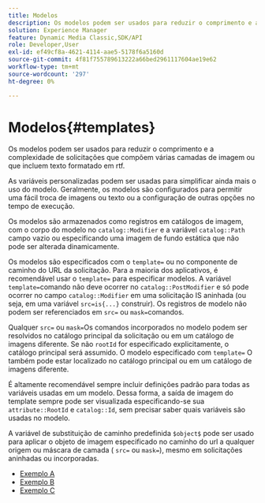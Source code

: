 ```yaml
---
title: Modelos
description: Os modelos podem ser usados para reduzir o comprimento e a complexidade de solicitações que compõem várias camadas de imagem ou que incluem texto formatado em rtf.
solution: Experience Manager
feature: Dynamic Media Classic,SDK/API
role: Developer,User
exl-id: ef49cf8a-4621-4114-aae5-5178f6a5160d
source-git-commit: 4f81f755789613222a66bed2961117604ae19e62
workflow-type: tm+mt
source-wordcount: '297'
ht-degree: 0%

---
```


# Modelos{#templates}

Os modelos podem ser usados para reduzir o comprimento e a complexidade de solicitações que compõem várias camadas de imagem ou que incluem texto formatado em rtf.

As variáveis personalizadas podem ser usadas para simplificar ainda mais o uso do modelo. Geralmente, os modelos são configurados para permitir uma fácil troca de imagens ou texto ou a configuração de outras opções no tempo de execução.

Os modelos são armazenados como registros em catálogos de imagem, com o corpo do modelo no `catalog::Modifier` e a variável `catalog::Path` campo vazio ou especificando uma imagem de fundo estática que não pode ser alterada dinamicamente.

Os modelos são especificados com o `template=` ou no componente de caminho do URL da solicitação. Para a maioria dos aplicativos, é recomendável usar o `template=` para especificar modelos. A variável `template=`comando não deve ocorrer no `catalog::PostModifier` e só pode ocorrer no campo `catalog::Modifier` em uma solicitação IS aninhada (ou seja, em uma variável `src=is{...}` construir). Os registros de modelo não podem ser referenciados em `src=` ou `mask=`comandos.

Qualquer `src=` ou `mask=`Os comandos incorporados no modelo podem ser resolvidos no catálogo principal da solicitação ou em um catálogo de imagens diferente. Se não `rootId` for especificado explicitamente, o catálogo principal será assumido. O modelo especificado com `template=` O também pode estar localizado no catálogo principal ou em um catálogo de imagens diferente.

É altamente recomendável sempre incluir definições padrão para todas as variáveis usadas em um modelo. Dessa forma, a saída de imagem do template sempre pode ser visualizada especificando-se sua `attribute::RootId` e `catalog::Id`, sem precisar saber quais variáveis são usadas no modelo.

A variável de substituição de caminho predefinida `$object$` pode ser usado para aplicar o objeto de imagem especificado no caminho do url a qualquer origem ou máscara de camada ( `src=` ou `mask=`), mesmo em solicitações aninhadas ou incorporadas.

* [Exemplo A](r-example-a.md)
* [Exemplo B](r-example-b.md)
* [Exemplo C](r-example-c.md)

